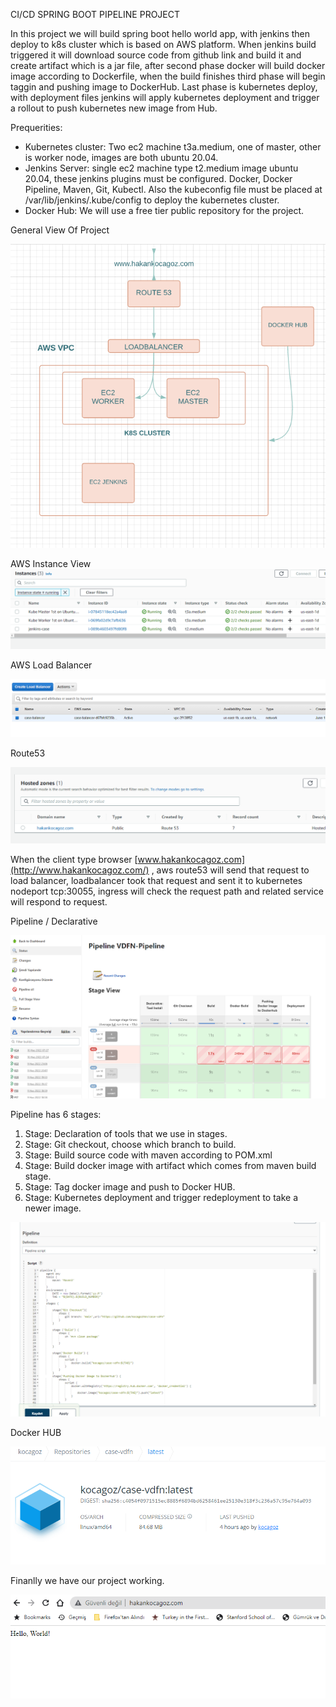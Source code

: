 CI/CD SPRING BOOT PIPELINE PROJECT

In this project we will build spring boot hello world app, with jenkins then deploy to k8s cluster which is based on AWS platform. When jenkins build triggered it will download source code from github link and build it and create artifact which is a jar file, after second phase docker will build docker image according to Dockerfile, when the build finishes third phase will begin taggin and pushing image to DockerHub. Last phase is kubernetes deploy, with deployment files jenkins will apply kubernetes deployment and trigger a rollout to push kubernetes new image from Hub.

Prequerities:

- Kubernetes cluster: Two ec2 machine t3a.medium, one of master, other is worker node, images are both ubuntu 20.04.
- Jenkins Server: single ec2 machine type t2.medium image ubuntu 20.04, these jenkins plugins must be configured. Docker, Docker Pipeline, Maven, Git, Kubectl. Also the kubeconfig file must be placed at /var/lib/jenkins/.kube/config to deploy the kubernetes cluster.
- Docker Hub: We will use a free tier public repository for the project.

General View Of Project

![](/imgs/AWS.PNG)

AWS Instance View ![](/imgs/ec2_list.PNG)

AWS Load Balancer

![](/imgs/alb.PNG)


Route53

![](/imgs/route53.PNG)

When the client type browser [www.hakankocagoz.com](http://www.hakankocagoz.com/) , aws route53 will send that request to load balancer, loadbalancer took that request and sent it to kubernetes nodeport tcp:30055, ingress will check the request path and related service will respond to request.

Pipeline / Declarative

![](/imgs/jenkins.PNG)

Pipeline has 6 stages:

1. Stage: Declaration of tools that we use in stages.
2. Stage: Git checkout, choose which branch to build.
3. Stage: Build source code with maven according to POM.xml
4. Stage: Build docker image with artifact which comes from maven build stage.
5. Stage: Tag docker image and push to Docker HUB.
6. Stage: Kubernetes deployment and trigger redeployment to take a newer image.

![](/imgs/pipeline.PNG)

Docker HUB

![](/imgs/hub.PNG)

Finanlly we have our project working.

![](/imgs/chrome.PNG)
